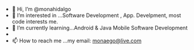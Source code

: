 - 👋 Hi, I’m @monahidalgo
- 👀 I’m interested in ...Software Development , App. Develpment, most code interests me.
- 🌱 I’m currently learning...Android & Java Mobile Software Development
- 
- 📫 How to reach me ...my email: monaego@live.com

<!---
monahidalgo/monahidalgo is a ✨ special ✨ repository because its `README.md` (this file) appears on your GitHub profile.
You can click the Preview link to take a look at your changes.
--->
